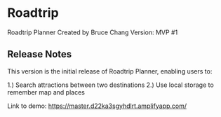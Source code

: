 # Roadtrip

Roadtrip Planner
Created by Bruce Chang
Version: MVP #1

<h2>Release Notes</h2>
This version is the initial release of Roadtrip Planner, enabling users to:

1.) Search attractions between two destinations
2.) Use local storage to remember map and places

Link to demo: https://master.d22ka3sgyhdlrt.amplifyapp.com/
